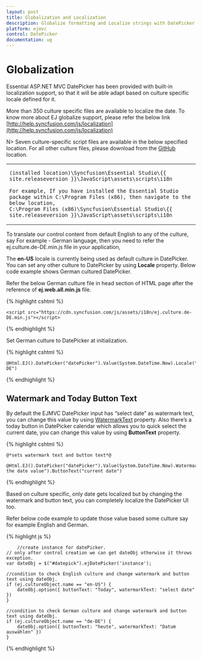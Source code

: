 ```yaml
---
layout: post
title: Globalization and Localization
description: Globalize formatting and Localize strings with DatePicker  
platform: ejmvc
control: DatePicker
documentation: ug
---
```

# Globalization

Essential ASP.NET MVC DatePicker has been provided with built-in localization support, so that it will be able adapt based on culture specific locale defined for it. 

More than 350 culture specific files are available to localize the date. To know more about EJ globalize support, please refer the below link      
 [http://help.syncfusion.com/js/localization](http://help.syncfusion.com/js/localization) 

N> Seven culture-specific script files are available in the below specified location. For all other culture files, please download from the [GitHub](https://github.com/syncfusion/ej-global/tree/master/i18n) location.

<table>
<tr>
<td>

    (installed location)\Syncfusion\Essential Studio\{{ site.releaseversion }}\JavaScript\assets\scripts\i18n

    For example, If you have installed the Essential Studio package within C:\Program Files (x86), then navigate to the below location, 
    C:\Program Files (x86)\Syncfusion\Essential Studio\{{ site.releaseversion }}\JavaScript\assets\scripts\i18n

</td></tr>
</table>
To translate our control content from default English to any of the culture, say For example - German language, then you need to refer the ej.culture.de-DE.min.js file in your application,

The **en-US** locale is currently being used as default culture in DatePicker. You can set any other culture to DatePicker by using **Locale** property. Below code example shows German cultured DatePicker.

Refer the below German culture file in head section of HTML page after the reference of **ej.web.all.min.js** file.

 {% highlight cshtml %}
   
    <script src="https://cdn.syncfusion.com/js/assets/i18n/ej.culture.de-DE.min.js"></script>
                
 {% endhighlight %}
 

Set German culture to DatePicker at initialization.


{% highlight cshtml %}

    @Html.EJ().DatePicker("datePicker").Value(System.DateTime.Now).Locale("de-DE")

{% endhighlight %}

## Watermark and Today Button Text

By default the EJMVC DatePicker input has “select date” as watermark text, you can change this value by using [WatermarkText](http://help.syncfusion.com/js/api/ejdatepicker#members:watermarktext) property. Also there’s a today button in DatePicker calendar which allows you to quick select the current date, you can change this value by using **ButtonText** property.

{% highlight cshtml %}

    @*sets watermark text and button text*@

    @Html.EJ().DatePicker("datePicker").Value(System.DateTime.Now).WatermarkText("enter the date value").ButtonText("current date")


{% endhighlight %}

Based on culture specific, only date gets localized but by changing the watermark and button text, you can completely localize the DatePicker UI too.

Refer below code example to update those value based some culture say for example English and German.

{% highlight js %}

        //create instance for datePicker.
    // only after control creation we can get dateObj otherwise it throws exception.
    var dateObj = $("#datepick").ejDatePicker('instance');

    //condition to check English culture and change watermark and button text using dateObj.
    if (ej.cultureObject.name == "en-US") {
        dateObj.option({ buttonText: "Today", watermarkText: "select date" })
    }

    //condition to check German culture and change watermark and button text using dateObj.
    if (ej.cultureObject.name == "de-DE") {
        dateObj.option({ buttonText: "heute", watermarkText: "Datum auswählen" })
    } 


{% endhighlight %}
